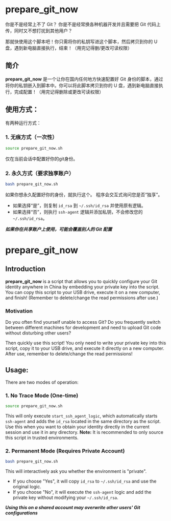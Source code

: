 # prepare_git_now

你是不是经常上不了 Git？
你是不是经常换各种机器开发并且需要把 Git 代码上传，同时又不想打扰到其他用户？

那就快使用这个脚本吧！你只需将你的私钥写进这个脚本，然后拷贝到你的 U 盘，遇到新电脑直接执行，结束！（用完记得删/更改可读权限）

## 简介

**prepare_git_now** 是一个让你在国内任何地方快速配置好 Git 身份的脚本，通过将你的私钥嵌入到脚本中。你可以将此脚本拷贝到你的 U 盘，遇到新电脑直接执行，完成配置！（用完记得删除或更改可读权限）


## 使用方式：
有两种运行方式：

### 1. 无痕方式（一次性）
```bash
source prepare_git_now.sh
```
仅在当前会话中配置好你的git身份。

### 2. 永久方式（要求独享账户）
```bash
bash prepare_git_now.sh
```
如果你想永久配置好你的身份，就执行这个。
程序会交互式询问您是否“独享”。
- 如果选择“是”，则复制 `id_rsa` 到 `~/.ssh/id_rsa` 并使用原有逻辑。
- 如果选择“否”，则执行 `ssh-agent` 逻辑并添加私钥，不会修改您的 `~/.ssh/id_rsa`。

*****************如果你在共享账户上使用，可能会覆盖别人的 Git 配置*****************



# prepare_git_now

## Introduction

**prepare_git_now** is a script that allows you to quickly configure your Git identity anywhere in China by embedding your private key into the script. You can copy this script to your USB drive, execute it on a new computer, and finish! (Remember to delete/change the read permissions after use.)

### Motivation

Do you often find yourself unable to access Git?
Do you frequently switch between different machines for development and need to upload Git code without disturbing other users?

Then quickly use this script! You only need to write your private key into this script, copy it to your USB drive, and execute it directly on a new computer. After use, remember to delete/change the read permissions!

## Usage:
There are two modes of operation:

### 1. No Trace Mode (One-time)
```bash
source prepare_git_now.sh
```
This will only execute `start_ssh_agent_logic`, which automatically starts `ssh-agent` and adds the `id_rsa` located in the same directory as the script.
Use this when you want to obtain your identity directly in the current session and use it in any directory.
**Note:** It is recommended to only source this script in trusted environments.

### 2. Permanent Mode (Requires Private Account)
```bash
bash prepare_git_now.sh
```
This will interactively ask you whether the environment is "private".
- If you choose "Yes", it will copy `id_rsa` to `~/.ssh/id_rsa` and use the original logic.
- If you choose "No", it will execute the `ssh-agent` logic and add the private key without modifying your `~/.ssh/id_rsa`.

*****************Using this on a shared account may overwrite other users' Git configurations*****************


